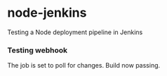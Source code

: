 # node-jenkins
Testing a Node deployment pipeline in Jenkins

### Testing webhook
The job is set to poll for changes.
Build now passing.
